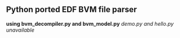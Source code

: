 ## Python ported EDF BVM file parser

**using bvm_decompiler.py and bvm_model.py**
*demo.py and hello.py unavailable*
~~~web services included~~~